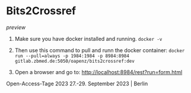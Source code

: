 # Bits2Crossref

_preview_


1. Make sure you have docker installed and running.
    `docker -v`

2. Then use this command to pull and runn the docker container:
    `docker run --pull=always -p 1984:1984 -p 8984:8984 gitlab.zbmed.de:5050/oapenz/bits2crossref:dev`

3. Open a browser and go to:
    [http://localhost:8984/rest?run=form.html](http://localhost:8984/rest?run=form.html)



Open-Access-Tage 2023 
27.-29. September 2023 | Berlin 



